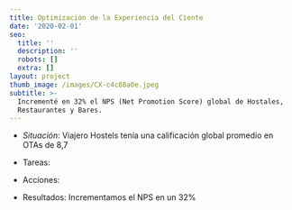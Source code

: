 ```yaml
---
title: Optimización de la Experiencia del Ciente
date: '2020-02-01'
seo:
  title: ''
  description: ''
  robots: []
  extra: []
layout: project
thumb_image: /images/CX-c4c80a0e.jpeg
subtitle: >-
  Incrementé en 32% el NPS (Net Promotion Score) global de Hostales,
  Restaurantes y Bares.
---
```

*   *Situación*: Viajero Hostels tenía una calificación global promedio en OTAs de 8,7

*   Tareas:

*   Acciones:

*   Resultados: Incrementamos el NPS en un 32%
